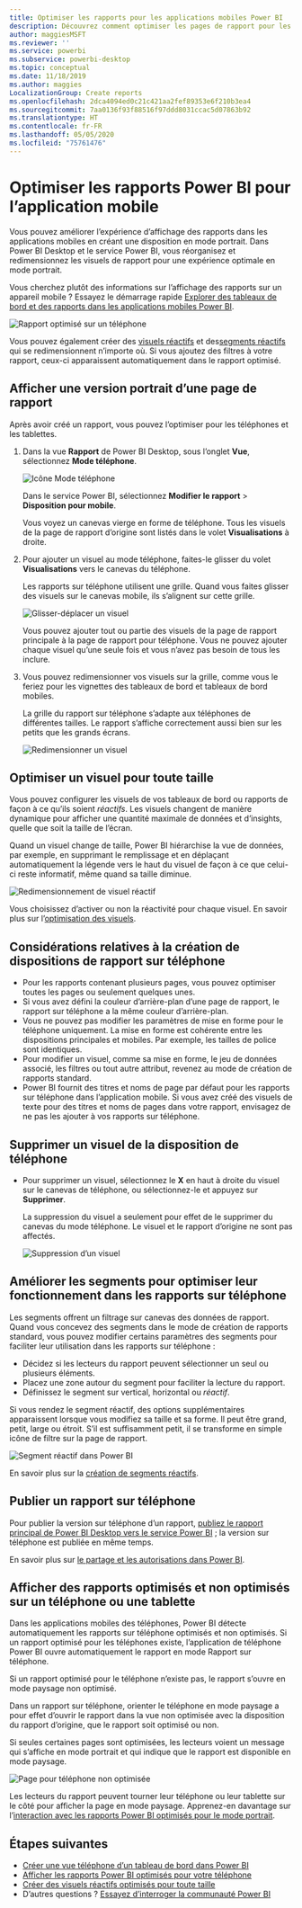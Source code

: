 ```yaml
---
title: Optimiser les rapports pour les applications mobiles Power BI
description: Découvrez comment optimiser les pages de rapport pour les applications mobiles Power BI en créant une version portrait du rapport spécialement pour les téléphones et les tablettes.
author: maggiesMSFT
ms.reviewer: ''
ms.service: powerbi
ms.subservice: powerbi-desktop
ms.topic: conceptual
ms.date: 11/18/2019
ms.author: maggies
LocalizationGroup: Create reports
ms.openlocfilehash: 2dca4094ed0c21c421aa2fef89353e6f210b3ea4
ms.sourcegitcommit: 7aa0136f93f88516f97ddd8031ccac5d07863b92
ms.translationtype: HT
ms.contentlocale: fr-FR
ms.lasthandoff: 05/05/2020
ms.locfileid: "75761476"
---
```

# <a name="optimize-power-bi-reports-for-the-mobile-app"></a>Optimiser les rapports Power BI pour l’application mobile
Vous pouvez améliorer l’expérience d’affichage des rapports dans les applications mobiles en créant une disposition en mode portrait. Dans Power BI Desktop et le service Power BI, vous réorganisez et redimensionnez les visuels de rapport pour une expérience optimale en mode portrait.  

Vous cherchez plutôt des informations sur l’affichage des rapports sur un appareil mobile ? Essayez le démarrage rapide [Explorer des tableaux de bord et des rapports dans les applications mobiles Power BI](consumer/mobile/mobile-apps-quickstart-view-dashboard-report.md).

![Rapport optimisé sur un téléphone](media/desktop-create-phone-report/desktop-create-phone-report-1.png)

Vous pouvez également créer des [visuels réactifs](#optimize-a-visual-for-any-size) et des[segments réactifs](#enhance-slicers-to-work-well-in-phone-reports) qui se redimensionnent n’importe où. Si vous ajoutez des filtres à votre rapport, ceux-ci apparaissent automatiquement dans le rapport optimisé.

## <a name="lay-out-a-portrait-version-of-a-report-page"></a>Afficher une version portrait d’une page de rapport

Après avoir créé un rapport, vous pouvez l’optimiser pour les téléphones et les tablettes.

1. Dans la vue **Rapport** de Power BI Desktop, sous l’onglet **Vue**, sélectionnez **Mode téléphone**.  
   
    ![Icône Mode téléphone](media/desktop-create-phone-report/desktop-create-phone-report-3.png)
   
    Dans le service Power BI, sélectionnez **Modifier le rapport** > **Disposition pour mobile**.

    Vous voyez un canevas vierge en forme de téléphone. Tous les visuels de la page de rapport d’origine sont listés dans le volet **Visualisations** à droite.

1. Pour ajouter un visuel au mode téléphone, faites-le glisser du volet **Visualisations** vers le canevas du téléphone.
   
    Les rapports sur téléphone utilisent une grille. Quand vous faites glisser des visuels sur le canevas mobile, ils s’alignent sur cette grille.
   
    ![Glisser-déplacer un visuel](media/desktop-create-phone-report/desktop-create-phone-report-4.gif)
   
    Vous pouvez ajouter tout ou partie des visuels de la page de rapport principale à la page de rapport pour téléphone. Vous ne pouvez ajouter chaque visuel qu’une seule fois et vous n’avez pas besoin de tous les inclure.

1. Vous pouvez redimensionner vos visuels sur la grille, comme vous le feriez pour les vignettes des tableaux de bord et tableaux de bord mobiles.
   
   La grille du rapport sur téléphone s’adapte aux téléphones de différentes tailles. Le rapport s’affiche correctement aussi bien sur les petits que les grands écrans.
   
   ![Redimensionner un visuel](media/desktop-create-phone-report/desktop-create-phone-report-5.gif)

## <a name="optimize-a-visual-for-any-size"></a>Optimiser un visuel pour toute taille
Vous pouvez configurer les visuels de vos tableaux de bord ou rapports de façon à ce qu’ils soient *réactifs*. Les visuels changent de manière dynamique pour afficher une quantité maximale de données et d’insights, quelle que soit la taille de l’écran. 

Quand un visuel change de taille, Power BI hiérarchise la vue de données, par exemple, en supprimant le remplissage et en déplaçant automatiquement la légende vers le haut du visuel de façon à ce que celui-ci reste informatif, même quand sa taille diminue.

![Redimensionnement de visuel réactif](media/desktop-create-phone-report/desktop-create-phone-report-6.gif)

Vous choisissez d’activer ou non la réactivité pour chaque visuel. En savoir plus sur l’[optimisation des visuels](visuals/desktop-create-responsive-visuals.md).

## <a name="considerations-when-creating-phone-report-layouts"></a>Considérations relatives à la création de dispositions de rapport sur téléphone
* Pour les rapports contenant plusieurs pages, vous pouvez optimiser toutes les pages ou seulement quelques unes. 
* Si vous avez défini la couleur d’arrière-plan d’une page de rapport, le rapport sur téléphone a la même couleur d’arrière-plan.
* Vous ne pouvez pas modifier les paramètres de mise en forme pour le téléphone uniquement. La mise en forme est cohérente entre les dispositions principales et mobiles. Par exemple, les tailles de police sont identiques.
* Pour modifier un visuel, comme sa mise en forme, le jeu de données associé, les filtres ou tout autre attribut, revenez au mode de création de rapports standard.
* Power BI fournit des titres et noms de page par défaut pour les rapports sur téléphone dans l’application mobile. Si vous avez créé des visuels de texte pour des titres et noms de pages dans votre rapport, envisagez de ne pas les ajouter à vos rapports sur téléphone.     

## <a name="remove-a-visual-from-the-phone-layout"></a>Supprimer un visuel de la disposition de téléphone
* Pour supprimer un visuel, sélectionnez le **X** en haut à droite du visuel sur le canevas de téléphone, ou sélectionnez-le et appuyez sur **Supprimer**.
  
   La suppression du visuel a seulement pour effet de le supprimer du canevas du mode téléphone. Le visuel et le rapport d’origine ne sont pas affectés.
  
   ![Suppression d’un visuel](media/desktop-create-phone-report/desktop-create-phone-report-7.gif)

## <a name="enhance-slicers-to-work-well-in-phone-reports"></a>Améliorer les segments pour optimiser leur fonctionnement dans les rapports sur téléphone
Les segments offrent un filtrage sur canevas des données de rapport. Quand vous concevez des segments dans le mode de création de rapports standard, vous pouvez modifier certains paramètres des segments pour faciliter leur utilisation dans les rapports sur téléphone :

* Décidez si les lecteurs du rapport peuvent sélectionner un seul ou plusieurs éléments.
* Placez une zone autour du segment pour faciliter la lecture du rapport.
* Définissez le segment sur vertical, horizontal ou *réactif*. 

Si vous rendez le segment réactif, des options supplémentaires apparaissent lorsque vous modifiez sa taille et sa forme. Il peut être grand, petit, large ou étroit. S’il est suffisamment petit, il se transforme en simple icône de filtre sur la page de rapport. 

![Segment réactif dans Power BI](media/desktop-create-phone-report/desktop-create-phone-report-8.png)

En savoir plus sur la [création de segments réactifs](power-bi-slicer-filter-responsive.md).

## <a name="publish-a-phone-report"></a>Publier un rapport sur téléphone
Pour publier la version sur téléphone d’un rapport, [publiez le rapport principal de Power BI Desktop vers le service Power BI](desktop-upload-desktop-files.md) ; la version sur téléphone est publiée en même temps.
  
En savoir plus sur [le partage et les autorisations dans Power BI](service-how-to-collaborate-distribute-dashboards-reports.md).

## <a name="view-optimized-and-unoptimized-reports-on-a-phone-or-tablet"></a>Afficher des rapports optimisés et non optimisés sur un téléphone ou une tablette
Dans les applications mobiles des téléphones, Power BI détecte automatiquement les rapports sur téléphone optimisés et non optimisés. Si un rapport optimisé pour les téléphones existe, l’application de téléphone Power BI ouvre automatiquement le rapport en mode Rapport sur téléphone.

Si un rapport optimisé pour le téléphone n’existe pas, le rapport s’ouvre en mode paysage non optimisé.  

Dans un rapport sur téléphone, orienter le téléphone en mode paysage a pour effet d’ouvrir le rapport dans la vue non optimisée avec la disposition du rapport d’origine, que le rapport soit optimisé ou non.

Si seules certaines pages sont optimisées, les lecteurs voient un message qui s’affiche en mode portrait et qui indique que le rapport est disponible en mode paysage.

![Page pour téléphone non optimisée](media/desktop-create-phone-report/desktop-create-phone-report-9.png)

Les lecteurs du rapport peuvent tourner leur téléphone ou leur tablette sur le côté pour afficher la page en mode paysage. Apprenez-en davantage sur l’[interaction avec les rapports Power BI optimisés pour le mode portrait](consumer/mobile/mobile-apps-view-phone-report.md).

## <a name="next-steps"></a>Étapes suivantes
* [Créer une vue téléphone d’un tableau de bord dans Power BI](service-create-dashboard-mobile-phone-view.md)
* [Afficher les rapports Power BI optimisés pour votre téléphone](consumer/mobile/mobile-apps-view-phone-report.md)
* [Créer des visuels réactifs optimisés pour toute taille](visuals/desktop-create-responsive-visuals.md)
* D’autres questions ? [Essayez d’interroger la communauté Power BI](https://community.powerbi.com/)

